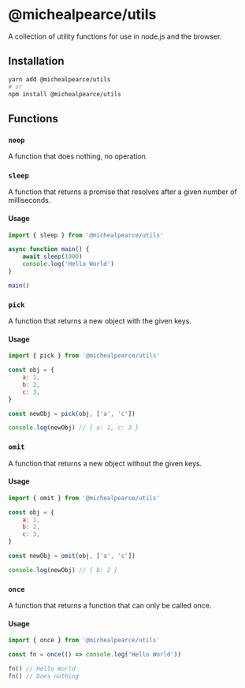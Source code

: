 # @michealpearce/utils

A collection of utility functions for use in node.js and the browser.

## Installation

```bash
yarn add @michealpearce/utils
# or
npm install @michealpearce/utils
```

## Functions

### `noop`

A function that does nothing, no operation.

### `sleep`

A function that returns a promise that resolves after a given number of milliseconds.

#### Usage

```js
import { sleep } from '@michealpearce/utils'

async function main() {
	await sleep(1000)
	console.log('Hello World')
}

main()
```

### `pick`

A function that returns a new object with the given keys.

#### Usage

```js
import { pick } from '@michealpearce/utils'

const obj = {
	a: 1,
	b: 2,
	c: 3,
}

const newObj = pick(obj, ['a', 'c'])

console.log(newObj) // { a: 1, c: 3 }
```

### `omit`

A function that returns a new object without the given keys.

#### Usage

```js
import { omit } from '@michealpearce/utils'

const obj = {
	a: 1,
	b: 2,
	c: 3,
}

const newObj = omit(obj, ['a', 'c'])

console.log(newObj) // { b: 2 }
```

### `once`

A function that returns a function that can only be called once.

#### Usage

```js
import { once } from '@michealpearce/utils'

const fn = once(() => console.log('Hello World'))

fn() // Hello World
fn() // Does nothing
```
